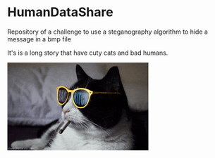 # HumanDataShare
Repository of a challenge to use a steganography algorithm to hide a message in a bmp file

It's is a long story that have cuty cats and bad humans.

<img src="200.gif">
